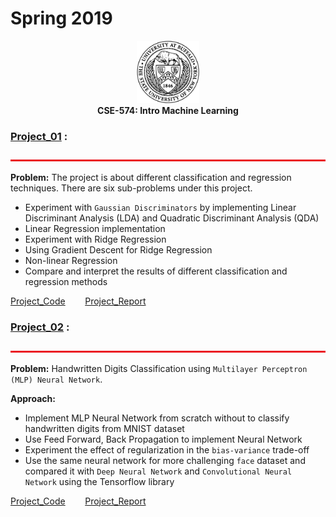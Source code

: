 # Spring 2019
<p align="center">
<img src="images/ub.png" alt="ub_logo.jpg" width="100" height="100"> <br>
  <b> CSE-574: Intro Machine Learning </b>
</p>

### [Project_01](Project_01) :
<img src="images/bar.jpg" alt="bar.jpg" width="1100" height="3"> <br>

**Problem:** 
The project is about different classification and regression techniques. There are six sub-problems under this project.
- Experiment with `Gaussian Discriminators` by implementing Linear Discriminant Analysis (LDA) and Quadratic Discriminant Analysis (QDA)
- Linear Regression implementation
- Experiment with Ridge Regression
- Using Gradient Descent for Ridge Regression
- Non-linear Regression
- Compare and interpret the results of different classification and regression methods

[Project_Code](Project_01/My_Submission/script.py)  &nbsp;&nbsp;&nbsp;&nbsp;&nbsp;&nbsp; [Project_Report](Project_01/My_Submission/report.pdf)


### [Project_02](Project_02) :
<img src="images/bar.jpg" alt="bar.jpg" width="1100" height="3"> <br>

**Problem:** 
Handwritten Digits Classification using `Multilayer Perceptron (MLP) Neural Network`.

**Approach:**
- Implement MLP Neural Network from scratch without to classify handwritten digits from MNIST dataset
- Use Feed Forward, Back Propagation to implement Neural Network
- Experiment the effect of regularization in the `bias-variance` trade-off
- Use the same neural network for more challenging `face` dataset and compared it with `Deep Neural Network` and `Convolutional Neural Network` using the Tensorflow library


[Project_Code](Project_02/My_Submission/nnScript.py)  &nbsp;&nbsp;&nbsp;&nbsp;&nbsp;&nbsp; [Project_Report](Project_02/My_Submission/report.pdf)
